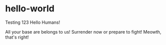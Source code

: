 # hello-world
Testing 123
Hello Humans!

All your base are belongs to us! Surrender now or prepare to fight! Meowth, that's right!
